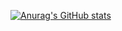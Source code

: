[![Anurag's GitHub stats](https://github-readme-stats.vercel.app/api?username=thebadlorax)](https://github.com/anuraghazra/github-readme-stats)
